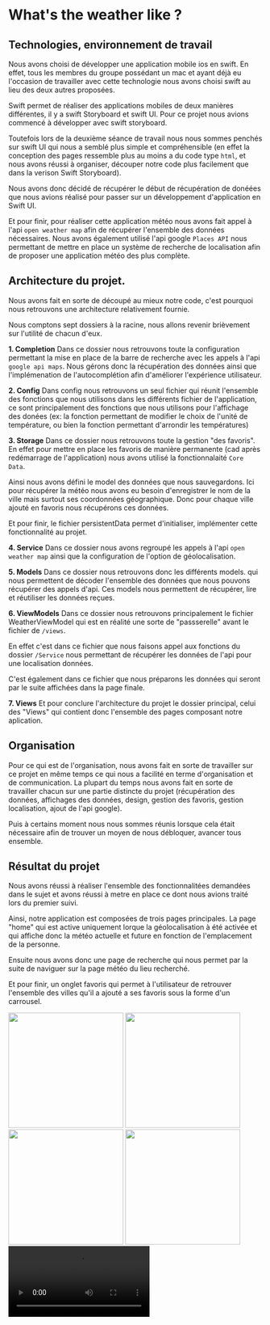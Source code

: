 # What's the weather like ?

## Technologies, environnement de travail
Nous avons choisi de développer une application mobile ios en swift. 
En effet, tous les membres du groupe possédant un mac et ayant déjà eu l'occasion de travailler avec cette technologie nous avons choisi swift au lieu des deux autres proposées.

Swift permet de réaliser des applications mobiles de deux manières différentes, il y a swift Storyboard et swift UI. Pour ce projet nous avions commencé à développer avec swift storyboard. 

Toutefois lors de la deuxième séance de travail nous nous sommes penchés sur swift UI qui nous a semblé plus simple et compréhensible (en effet la conception des pages ressemble plus au moins a du code type `html`, et nous avons réussi à organiser, découper notre code plus facilement que dans la verison Swift Storyboard).

Nous avons donc décidé de récupérer le début de récupération de donéées que nous avions réalisé pour passer sur un développement d'application en Swift UI.


Et pour finir, pour réaliser cette application météo nous avons fait appel à l'api `open weather map` afin de récupérer l'ensemble des données nécessaires. Nous avons également utilisé l'api google `Places API` nous permettant de mettre en place un système de recherche de localisation afin de proposer une application météo des plus complète.

## Architecture du projet.
Nous avons fait en sorte de découpé au mieux notre code, c'est pourquoi nous retrouvons une architecture relativement fournie.

Nous comptons sept dossiers à la racine, nous allons revenir brièvement sur l'utilité de chacun d'eux.

**1. Completion**
Dans ce dossier nous retrouvons toute la configuration permettant la mise en place de la barre de recherche avec les appels à l'api `google api maps`. Nous gérons donc la récupération des données ainsi que l'implémenation de l'autocomplétion afin d'améliorer l'expérience utilisateur.


**2. Config**
Dans config nous retrouvons un seul fichier qui réunit l'ensemble des fonctions que nous utilisons dans les différents fichier de l'application, ce sont principalement des fonctions que nous utilisons pour l'affichage des donées (ex: la fonction permettant de modifier le choix de l'unité de température, ou bien la fonction permettant d'arrondir les températures)


**3. Storage**
Dans ce dossier nous retrouvons toute la gestion "des favoris". En effet pour mettre en place les favoris de manière permanente (cad après redémarrage de l'application) nous avons utilisé la fonctionnalaité `Core Data`. 

Ainsi nous avons défini le model des données que nous sauvegardons. Ici pour récupérer la météo nous avons eu besoin d'enregistrer le nom de la ville mais surtout ses coordonnées géographique. Donc pour chaque ville ajouté en favoris nous récupérons ces données. 

Et pour finir, le fichier persistentData permet d'initialiser, implémenter cette fonctionnalité au projet.


**4. Service**
Dans ce dossier nous avons regroupé les appels à l'api `open weather map` ainsi que la configuration de l'option de géolocalisation. 


**5. Models**
Dans ce dossier nous retrouvons donc les différents models. qui nous permettent de décoder l'ensemble des données que nous pouvons récupérer des appels d'api. Ces models nous permettent de récupérer, lire et réutiliser les données reçues.


**6. ViewModels**
Dans ce dossier nous retrouvons principalement le fichier WeatherViewModel qui est en réalité une sorte de "passserelle" avant le fichier de `/views`. 

En effet c'est dans ce fichier que nous faisons appel aux fonctions du dossier `/Service` nous permettant de récupérer les données de l'api pour une localisation données.

C'est également dans ce fichier que nous préparons les données qui seront par le suite affichées dans la page finale.



**7. Views**
Et pour conclure l'architecture du projet le dossier principal, celui des "Views" qui contient donc l'ensemble des pages composant notre aplication.


## Organisation
Pour ce qui est de l'organisation, nous avons fait en sorte de travailler sur ce projet en même temps ce qui nous a facilité en terme d'organisation et de communication. 
La plupart du temps nous avons fait en sorte de travailler chacun sur une partie distincte du projet (récupération des données, affichages des données, design, gestion des favoris, gestion localisation, ajout de l'api google). 

Puis à certains moment nous nous sommes réunis lorsque cela était nécessaire afin de trouver un moyen de nous débloquer, avancer tous ensemble.

## Résultat du projet
Nous avons réussi à réaliser l'ensemble des fonctionnalitées demandées dans le sujet et avons réussi à metre en place ce dont nous avions traité lors du premier suivi.

Ainsi, notre application est composées de trois pages principales. La page "home" qui est active uniquement lorque la géolocalisation à été activée et qui affiche donc la météo actuelle et future en fonction de l'emplacement de la personne.

Ensuite nous avons donc une page de recherche qui nous permet par la suite de naviguer sur la page météo du lieu recherché.

Et pour finir, un onglet favoris qui permet à l'utilisateur de retrouver l'ensemble des villes qu'il a ajouté a ses favoris sous la forme d'un carrousel.

<img src="https://i.imgur.com/gWvslNb.jpg" width="228"/>
<img src="https://i.imgur.com/8r2DcCL.png" width="228"/>
<img src="https://i.imgur.com/tiG4ME4.png" width="228"/>
<img src="https://i.imgur.com/xNYVNoC.png" width="228"/>

<video src='https://user-images.githubusercontent.com/91067946/194086909-fd3c9428-ea1f-41b5-a81e-23692a6c0ab7.mp4' controls loop width=280 />


